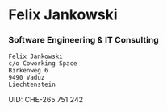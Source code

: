# Felix Jankowski

### Software Engineering & IT Consulting

```
Felix Jankowski 
c/o Coworking Space 
Birkenweg 6
9490 Vaduz
Liechtenstein
```

UID: CHE-265.751.242
